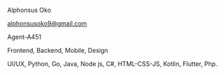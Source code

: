 Alphonsus Oko


alphonsusoko9@gmail.com


Agent-A451


Frontend, Backend, Mobile, Design


UI/UX, Python, Go, Java, Node js, C#, HTML-CSS-JS, Kotlin, Flutter, Php.
